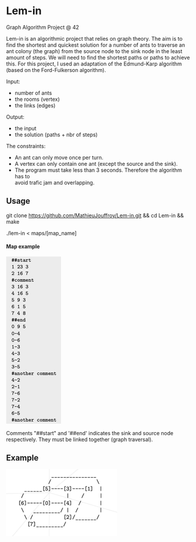 # Lem-in
Graph Algorithm Project @ 42

Lem-in is an algorithmic project that relies on graph theory. The aim is to 
find the shortest and quickest solution for a number of ants to traverse an 
ant colony (the graph) from the source node to the sink node in the least 
amount of steps.
We will need to find the shortest paths or paths to achieve this.
For this project, I used an adaptation of the Edmund-Karp algorithm 
(based on the Ford-Fulkerson algorithm).

Input:
- number of ants
- the rooms (vertex)
- the links (edges)

Output:
- the input
- the solution (paths + nbr of steps)

The constraints:

- An ant can only move once per turn.
- A vertex can only contain one ant (except the source and the sink).
- The program must take less than 3 seconds. Therefore the algorithm has to<br>
avoid trafic jam and overlapping.

## Usage

git clone https://github.com/MathieuJouffroy/Lem-in.git && cd Lem-in && make

./lem-in < maps/[map_name]

#### Map example
![Lem-in](images/map.png)

Comments "##start" and '##end' indicates the sink and source node respectively.
They must be linked together (graph traversal).

## Example
![Lem-in](images/graph.png)



